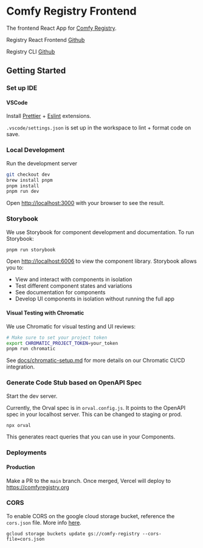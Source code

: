 # Comfy Registry Frontend

The frontend React App for [Comfy Registry](https://comfyregistry.org).

Registry React Frontend [Github](https://github.com/Comfy-Org/registry-web)

Registry CLI [Github](https://github.com/yoland68/comfy-cli)

## Getting Started

### Set up IDE

#### VSCode

Install [Prettier](https://marketplace.visualstudio.com/items?itemName=esbenp.prettier-vscode) + [Eslint](https://marketplace.visualstudio.com/items?itemName=dbaeumer.vscode-eslint) extensions.

`.vscode/settings.json` is set up in the workspace to lint + format code on save.

### Local Development

Run the development server

```bash
git checkout dev
brew install pnpm
pnpm install
pnpm run dev
```

Open [http://localhost:3000](http://localhost:3000) with your browser to see the result.

### Storybook

We use Storybook for component development and documentation. To run Storybook:

```bash
pnpm run storybook
```

Open [http://localhost:6006](http://localhost:6006) to view the component library. Storybook allows you to:

- View and interact with components in isolation
- Test different component states and variations
- See documentation for components
- Develop UI components in isolation without running the full app

#### Visual Testing with Chromatic

We use Chromatic for visual testing and UI reviews:

```bash
# Make sure to set your project token
export CHROMATIC_PROJECT_TOKEN=your_token
pnpm run chromatic
```

See [docs/chromatic-setup.md](docs/chromatic-setup.md) for more details on our Chromatic CI/CD integration.

### Generate Code Stub based on OpenAPI Spec

Start the dev server.

Currently, the Orval spec is in `orval.config.js`. It points to the OpenAPI spec in your localhost server. This can be changed to staging or prod.

```sh
npx orval
```

This generates react queries that you can use in your Components.

### Deployments

#### Production

Make a PR to the `main` branch. Once merged, Vercel will deploy to https://comfyregistry.org

### CORS

To enable CORS on the google cloud storage bucket, reference the `cors.json` file. More info [here](https://cloud.google.com/storage/docs/cross-origin#cors-components).

`gcloud storage buckets update gs://comfy-registry --cors-file=cors.json`
